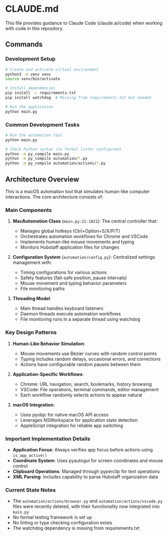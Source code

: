 # CLAUDE.md

This file provides guidance to Claude Code (claude.ai/code) when working with code in this repository.

## Commands

### Development Setup
```bash
# Create and activate virtual environment
python3 -m venv venv
source venv/bin/activate

# Install dependencies
pip install -r requirements.txt
pip install watchdog  # Missing from requirements.txt but needed

# Run the application
python main.py
```

### Common Development Tasks
```bash
# Run the automation tool
python main.py

# Check Python syntax (no formal linter configured)
python -m py_compile main.py
python -m py_compile automation/*.py
python -m py_compile automation/actions/*.py
```

## Architecture Overview

This is a macOS automation tool that simulates human-like computer interactions. The core architecture consists of:

### Main Components

1. **MacAutomation Class** (`main.py:21-1021`): The central controller that:
   - Manages global hotkeys (Ctrl+Option+S/X/P/T)
   - Orchestrates automation workflows for Chrome and VSCode
   - Implements human-like mouse movements and typing
   - Monitors Hubstaff application files for changes

2. **Configuration System** (`automation/config.py`): Centralized settings management with:
   - Timing configurations for various actions
   - Safety features (fail-safe position, pause intervals)
   - Mouse movement and typing behavior parameters
   - File monitoring paths

3. **Threading Model**: 
   - Main thread handles keyboard listeners
   - Daemon threads execute automation workflows
   - File monitoring runs in a separate thread using watchdog

### Key Design Patterns

1. **Human-Like Behavior Simulation**:
   - Mouse movements use Bézier curves with random control points
   - Typing includes random delays, occasional errors, and corrections
   - Actions have configurable random pauses between them

2. **Application-Specific Workflows**:
   - Chrome: URL navigation, search, bookmarks, history browsing
   - VSCode: File operations, terminal commands, editor management
   - Each workflow randomly selects actions to appear natural

3. **macOS Integration**:
   - Uses pyobjc for native macOS API access
   - Leverages NSWorkspace for application state detection
   - AppleScript integration for reliable app switching

### Important Implementation Details

- **Application Focus**: Always verifies app focus before actions using `is_app_active()`
- **Coordinate System**: Uses pyautogui for screen coordinates and mouse control
- **Clipboard Operations**: Managed through pyperclip for text operations
- **XML Parsing**: Includes capability to parse Hubstaff organization data

### Current State Notes

- The `automation/actions/browser.py` and `automation/actions/vscode.py` files were recently deleted, with their functionality now integrated into `main.py`
- No formal testing framework is set up
- No linting or type checking configuration exists
- The watchdog dependency is missing from requirements.txt
